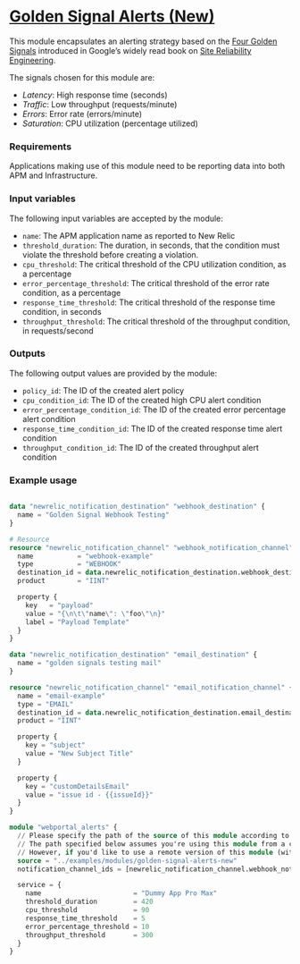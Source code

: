 # [Golden Signal Alerts (New)](modules/golden-signal-alerts-new)
This module encapsulates an alerting strategy based on the [Four Golden Signals](https://landing.google.com/sre/sre-book/chapters/monitoring-distributed-systems/#xref_monitoring_golden-signals) introduced in Google’s widely read book on [Site Reliability Engineering](https://landing.google.com/sre/sre-book/toc/index.html).

The signals chosen for this module are:

* *Latency*: High response time (seconds)
* *Traffic*: Low throughput (requests/minute)
* *Errors*: Error rate (errors/minute)
* *Saturation*: CPU utilization (percentage utilized)

### Requirements
Applications making use of this module need to be reporting data into both APM and Infrastructure.

### Input variables
The following input variables are accepted by the module:

* `name`: The APM application name as reported to New Relic
* `threshold_duration`: The duration, in seconds, that the condition must violate the threshold before creating a violation.
* `cpu_threshold`: The critical threshold of the CPU utilization condition, as a percentage
* `error_percentage_threshold`: The critical threshold of the error rate condition, as a percentage
* `response_time_threshold`: The critical threshold of the response time condition, in seconds
* `throughput_threshold`: The critical threshold of the throughput condition, in requests/second

### Outputs
The following output values are provided by the module:

* `policy_id`: The ID of the created alert policy
* `cpu_condition_id`: The ID of the created high CPU alert condition
* `error_percentage_condition_id`: The ID of the created error percentage alert condition
* `response_time_condition_id`: The ID of the created response time alert condition
* `throughput_condition_id`: The ID of the created throughput alert condition


### Example usage
```terraform

data "newrelic_notification_destination" "webhook_destination" {
  name = "Golden Signal Webhook Testing"
}

# Resource
resource "newrelic_notification_channel" "webhook_notification_channel" {
  name           = "webhook-example"
  type           = "WEBHOOK"
  destination_id = data.newrelic_notification_destination.webhook_destination.id
  product        = "IINT"

  property {
    key   = "payload"
    value = "{\n\t\"name\": \"foo\"\n}"
    label = "Payload Template"
  }
}

data "newrelic_notification_destination" "email_destination" {
  name = "golden signals testing mail"
}

resource "newrelic_notification_channel" "email_notification_channel" {
  name = "email-example"
  type = "EMAIL"
  destination_id = data.newrelic_notification_destination.email_destination.id
  product = "IINT"

  property {
    key = "subject"
    value = "New Subject Title"
  }

  property {
    key = "customDetailsEmail"
    value = "issue id - {{issueId}}"
  }
}

module "webportal_alerts" {
  // Please specify the path of the source of this module according to the location you've placed the module in.
  // The path specified below assumes you're using this module from a clone of this repo, in the `newrelic.tf` file in the `testing` folder.
  // However, if you'd like to use a remote version of this module (without a cloned version of this), the right value of the argument source would be "github.com/newrelic/terraform-provider-newrelic//examples/modules/golden-signal-alerts-new".
  source = "../examples/modules/golden-signal-alerts-new"
  notification_channel_ids = [newrelic_notification_channel.webhook_notification_channel.id, newrelic_notification_channel.email_notification_channel.id]

  service = {
    name                       = "Dummy App Pro Max"
    threshold_duration         = 420
    cpu_threshold              = 90
    response_time_threshold    = 5
    error_percentage_threshold = 10
    throughput_threshold       = 300
  }
}
```
